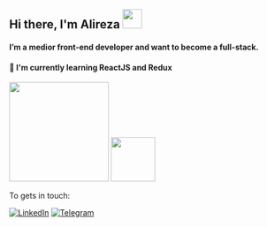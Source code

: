 ## Hi there, I'm Alireza <img src="https://media.giphy.com/media/hvRJCLFzcasrR4ia7z/giphy.gif" width="35" height="35" >

#### I’m a medior front-end developer and want to become a full-stack.
#### 📖 I'm currently learning ReactJS and Redux

<img src="https://github-readme-stats.vercel.app/api?username=a1ire24&theme=algolia" height="180" /> <img src="https://github-readme-stats.vercel.app/api/top-langs/?username=a1ire24&layout=compact&theme=algolia" height="80" />

To gets in touch:

[![LinkedIn](https://img.shields.io/badge/linkedin-f0f0f0?&style=for-the-badge&logo=linkedin&logoColor=white&color=0e76a8)](https://www.linkedin.com/in/alireza-haji-hosseini/)
[![Telegram](https://img.shields.io/badge/telegram-f0f0f0?&style=for-the-badge&logoColor=white&logo=telegram)](https://t.me/a1ire24)
